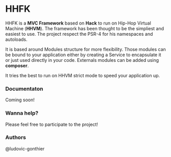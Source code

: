 # HHFK

HHFK is a **MVC Framework** based on **Hack** to run on Hip-Hop Virtual Machine (**HHVM**).
The framework has been thought to be the simpliest and easiest to use. 
The project respect the PSR-4 for his namespaces and autoloads.

It is based around Modules structure  for more flexibility.
Those modules can be bound to your application either by creating a Service to encapsulate it or just used directly in your code.
Externals modules can be added using **composer**.

It tries the best to run on HHVM strict mode to speed your application up.

### Documentaton
Coming soon!

### Wanna help?
Please feel free to participate to the project!

### Authors
@ludovic-gonthier

